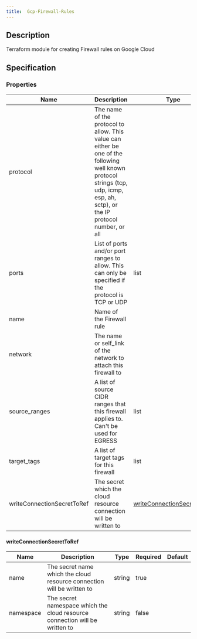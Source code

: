 ```yaml
---
title:  Gcp-Firewall-Rules
---
```


## Description

 Terraform module for creating Firewall rules on Google Cloud

## Specification


### Properties

 Name | Description | Type | Required | Default 
 ------------ | ------------- | ------------- | ------------- | ------------- 
 protocol | The name of the protocol to allow. This value can either be one of the following well known protocol strings (tcp, udp, icmp, esp, ah, sctp), or the IP protocol number, or all |  | true |  
 ports | List of ports and/or port ranges to allow. This can only be specified if the protocol is TCP or UDP | list | true |  
 name | Name of the Firewall rule |  | true |  
 network | The name or self_link of the network to attach this firewall to |  | true |  
 source_ranges | A list of source CIDR ranges that this firewall applies to. Can't be used for EGRESS | list | true |  
 target_tags | A list of target tags for this firewall | list | true |  
 writeConnectionSecretToRef | The secret which the cloud resource connection will be written to | [writeConnectionSecretToRef](#writeConnectionSecretToRef) | false |  


#### writeConnectionSecretToRef

 Name | Description | Type | Required | Default 
 ------------ | ------------- | ------------- | ------------- | ------------- 
 name | The secret name which the cloud resource connection will be written to | string | true |  
 namespace | The secret namespace which the cloud resource connection will be written to | string | false |  
